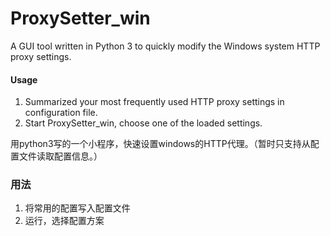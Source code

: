 ProxySetter_win
===============

A GUI tool written in Python 3 to quickly modify the Windows system HTTP proxy settings.

#### Usage

1. Summarized your most frequently used HTTP proxy settings in configuration file.
2. Start ProxySetter_win, choose one of the loaded settings.

用python3写的一个小程序，快速设置windows的HTTP代理。（暂时只支持从配置文件读取配置信息。）

### 用法
1. 将常用的配置写入配置文件
2. 运行，选择配置方案

